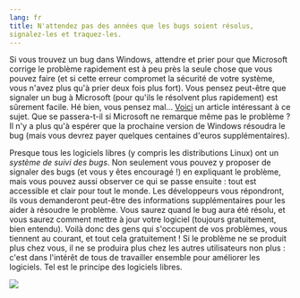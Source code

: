 ```yaml
---
lang: fr
title: N'attendez pas des années que les bugs soient résolus, 
signalez-les et traquez-les.
---
```


Si vous trouvez un bug dans Windows, attendre et prier pour que 
Microsoft corrige le problème rapidement est à peu près la seule chose 
que vous pouvez faire (et si cette erreur compromet la sécurité de votre 
système, vous n'avez plus qu'à prier deux fois plus fort). Vous pensez 
peut-être que signaler un bug à Microsoft (pour qu'ils le résolvent plus 
rapidement) est sûrement facile. Hé bien, vous pensez mal... <a 
href="http://www.oreillynet.com/mac/blog/2002/06/mission_impossible_submitting.html">Voici</a> 
un article intéressant à ce sujet. Que se passera-t-il si Microsoft ne 
remarque même pas le problème ? Il n'y a plus qu'à espérer que la 
prochaine version de Windows résoudra le bug (mais vous devrez payer 
quelques centaines d'euros supplémentaires).

Presque tous les logiciels libres (y compris les distributions Linux) 
ont un <i>système de suivi des bugs</i>. Non seulement vous pouvez y 
proposer de signaler des bugs (et vous y êtes encouragé !) en expliquant 
le problème, mais vous pouvez aussi observer ce qui se passe ensuite : 
tout est accessible et clair pour tout le monde. Les développeurs vous 
répondront, ils vous demanderont peut-être des informations 
supplémentaires pour les aider à résoudre le problème. Vous saurez quand 
le bug aura été résolu, et vous saurez comment mettre à jour votre 
logiciel (toujours gratuitement, bien entendu). Voilà donc des gens qui 
s'occupent de vos problèmes, vous tiennent au courant, et tout cela 
gratuitement ! Si le problème ne se produit plus chez vous, il ne se 
produira plus chez les autres utilisateurs non plus : c'est dans 
l'intérêt de tous de travailler ensemble pour améliorer les logiciels. 
Tel est le principe des logiciels libres.

<img src="Images/report_bugs_thumb.png" />




